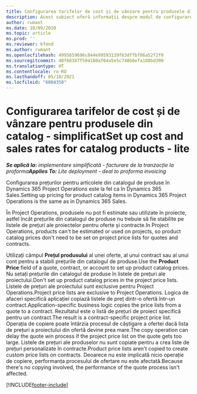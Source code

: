 ```yaml
---
title: Configurarea tarifelor de cost și de vânzare pentru produsele din catalog - simplificat
description: Acest subiect oferă informații despre modul de configurare al ratei de cost și vânzări pentru elemente dintr-un catalog de produse.
author: rumant
ms.date: 10/09/2020
ms.topic: article
ms.prod: ''
ms.reviewer: kfend
ms.author: rumant
ms.openlocfilehash: 4995859696c844e99593139f63dffbf86a52f2f0
ms.sourcegitcommit: 40f68387f594180af64a5e5c748b6efa188bd300
ms.translationtype: HT
ms.contentlocale: ro-RO
ms.lasthandoff: 05/10/2021
ms.locfileid: "6004350"
---
```

# <a name="set-up-cost-and-sales-rates-for-catalog-products---lite"></a><span data-ttu-id="b0021-103">Configurarea tarifelor de cost și de vânzare pentru produsele din catalog - simplificat</span><span class="sxs-lookup"><span data-stu-id="b0021-103">Set up cost and sales rates for catalog products - lite</span></span>

<span data-ttu-id="b0021-104">_**Se aplică la:** implementare simplificată - facturare de la tranzacție la proforma_</span><span class="sxs-lookup"><span data-stu-id="b0021-104">_**Applies To:** Lite deployment - deal to proforma invoicing_</span></span>


<span data-ttu-id="b0021-105">Configurarea prețurilor pentru articolele din catalogul de produse în Dynamics 365 Project Operations este la fel ca în Dynamics 365 Sales.</span><span class="sxs-lookup"><span data-stu-id="b0021-105">Setting up pricing for product catalog items in Dynamics 365 Project Operations is the same as in Dynamics 365 Sales.</span></span>

<span data-ttu-id="b0021-106">În Project Operations, produsele nu pot fi estimate sau utilizate în proiecte, astfel încât prețurile din catalogul de produse nu trebuie să fie stabilite pe listele de prețuri ale proiectelor pentru oferte și contracte.</span><span class="sxs-lookup"><span data-stu-id="b0021-106">In Project Operations, products can't be estimated or used on projects, so product catalog prices don't need to be set on project price lists for quotes and contracts.</span></span>

<span data-ttu-id="b0021-107">Utilizați câmpul **Prețul produsului** al unei oferte, al unui contract sau al unui cont pentru a stabili prețurile din catalogul de produse.</span><span class="sxs-lookup"><span data-stu-id="b0021-107">Use the **Product Price** field of a quote, contract, or account to set up product catalog prices.</span></span> <span data-ttu-id="b0021-108">Nu setați prețurile din catalogul de produse în listele de prețuri ale proiectului.</span><span class="sxs-lookup"><span data-stu-id="b0021-108">Don't set up product catalog prices in the project price lists.</span></span> <span data-ttu-id="b0021-109">Listele de prețuri ale proiectului sunt exclusive pentru Project Operations.</span><span class="sxs-lookup"><span data-stu-id="b0021-109">Project price lists are exclusive to Project Operations.</span></span> <span data-ttu-id="b0021-110">Logica de afaceri specifică aplicației copiază listele de preț dintr-o ofertă într-un contract.</span><span class="sxs-lookup"><span data-stu-id="b0021-110">Application-specific business logic copies the price lists from a quote to a contract.</span></span> <span data-ttu-id="b0021-111">Rezultatul este o listă de prețuri de proiect specifică pentru un contract.</span><span class="sxs-lookup"><span data-stu-id="b0021-111">The result is a contract-specific project price list.</span></span> <span data-ttu-id="b0021-112">Operația de copiere poate întârzia procesul de câștigare a ofertei dacă lista de prețuri a proiectului din ofertă devine prea mare.</span><span class="sxs-lookup"><span data-stu-id="b0021-112">The copy operation can delay the quote win process if the project price list on the quote gets too large.</span></span> <span data-ttu-id="b0021-113">Listele de prețuri ale produselor nu sunt copiate pentru a crea liste de prețuri personalizate în contracte.</span><span class="sxs-lookup"><span data-stu-id="b0021-113">Product price lists aren't copied to create custom price lists on contracts.</span></span> <span data-ttu-id="b0021-114">Deoarece nu este implicată nicio operație de copiere, performanța procesului de ofertare nu este afectată.</span><span class="sxs-lookup"><span data-stu-id="b0021-114">Because there's no copying involved, the performance of the quote process isn't affected.</span></span>


[!INCLUDE[footer-include](../../includes/footer-banner.md)]